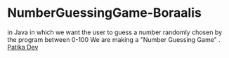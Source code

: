 # NumberGuessingGame-Boraalis
in Java in which we want the user to guess a number randomly         chosen by the program between 0-100 We are making a "Number Guessing Game" .
[Patika Dev](https://app.patika.dev)
